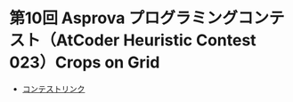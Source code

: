 # 第10回 Asprova プログラミングコンテスト（AtCoder Heuristic Contest 023）Crops on Grid
- [コンテストリンク](https://atcoder.jp/contests/ahc023/tasks/asprocon10_a)